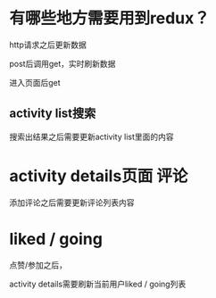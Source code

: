 # 有哪些地方需要用到redux？

http请求之后更新数据

post后调用get，实时刷新数据

进入页面后get

## activity list搜索

搜索出结果之后需要更新activity list里面的内容

# activity details页面 评论

添加评论之后需要更新评论列表内容

# liked / going

点赞/参加之后，

activity details需要刷新当前用户liked / going列表







